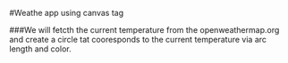 #Weathe app using canvas tag

###We will fetcth the current temperature from the openweathermap.org and create a circle tat cooresponds to the current temperature via arc length and color.